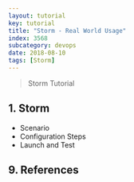 ```yaml
---
layout: tutorial
key: tutorial
title: "Storm - Real World Usage"
index: 3568
subcategory: devops
date: 2018-08-10
tags: [Storm]
---
```


> Storm Tutorial

## 1. Storm
* Scenario
* Configuration Steps
* Launch and Test


## 9. References
